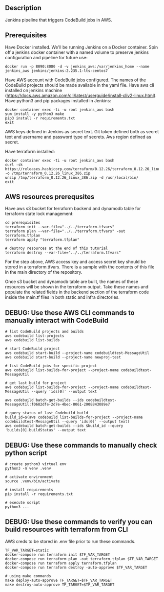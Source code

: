 ## Description

Jenkins pipeline that triggers CodeBuild jobs in AWS.

## Prerequisites

Have Docker installed. We'll be running Jenkins on a Docker container.
Spin off a jenkins docker container with a named volume to preserve jenkins configuration and pipeline for future use:

```docker run -p 8090:8080 -d -v jenkins_aws:/var/jenkins_home --name jenkins_aws jenkins/jenkins:2.235.1-lts-centos7```

Have AWS account with CodeBuild jobs configured. The names of the CodeBuild projects should be made available in the yaml file.
Have aws cli installed on jenkins machine (https://docs.aws.amazon.com/cli/latest/userguide/install-cliv2-linux.html).
Have python3 and pip packages installed in Jenkins:
```
docker container exec -ti -u root jenkins_aws bash
yum install -y python3 make
pip3 install -r requirements.txt
exit
```

AWS keys defined in Jenkins as secret text.
Git token defined both as secret text and username and password type of secrets.
Aws region defined as secret.

Have terraform installed:
```
docker container exec -ti -u root jenkins_aws bash
curl -sk https://releases.hashicorp.com/terraform/0.12.26/terraform_0.12.26_linux_386.zip -o /tmp/terraform_0.12.26_linux_386.zip
unzip /tmp/terraform_0.12.26_linux_386.zip -d /usr/local/bin/
exit
```

## AWS resources prerequsites

Have aws s3 bucket for terraform backend and dynamodb table for terraform state lock management:
```
cd prerequisites
terraform init --var-file="../../terraform.tfvars"
terraform plan --var-file="../../terraform.tfvars" -out terraform.tfplan
terraform apply "terraform.tfplan"

# destroy resources at the end of this tutorial
terraform destroy --var-file="../../terraform.tfvars"
```

For the step above, AWS access key and access secret key should be stored in a terraform.tfvars.
There is a sample with the contents of this file in the main directory of the repository.

Once s3 bucket and dynamodb table are built, the names of these resources will be shown in the terraform output.
Take these names and populate the related fields in the backend section of the terraform code inside the main.tf files in both static and infra directories.

## DEBUG: Use these AWS CLI commands to manually interact with CodeBuild

```
# list CodeBuild projects and builds
aws codebuild list-projects
aws codebuild list-builds

# start CodeBuild project
aws codebuild start-build --project-name codebuildtest-MessageUtil
aws codebuild start-build --project-name newproj-test

# list CodeBuild jobs for specific project
aws codebuild list-builds-for-project --project-name codebuildtest-MessageUtil

# get last build for project
aws codebuild list-builds-for-project --project-name codebuildtest-MessageUtil --query 'ids[0]' --output text

aws codebuild batch-get-builds --ids codebuildtest-MessageUtil:f0682dfe-2d7e-4bec-8061-2008843089e7

# query status of last Codebuild build
build_id=$(aws codebuild list-builds-for-project --project-name codebuildtest-MessageUtil --query 'ids[0]' --output text)
aws codebuild batch-get-builds --ids $build_id --query 'builds[0].buildStatus' --output text
```

## DEBUG: Use these commands to manually check python script
```
# create python3 virtual env
python3 -m venv .venv

# activate environment
source .venv/bin/activate

# install requirements
pip install -r requirements.txt

# execute script
python3 ...
```

## DEBUG: Use these commands to verify you can build resources with terraform from CLI

AWS creds to be stored in .env file prior to run these commands.

```
TF_VAR_TARGET=static
docker-compose run terraform init $TF_VAR_TARGET
docker-compose run terraform plan -out terraform.tfplan $TF_VAR_TARGET
docker-compose run terraform apply terraform.tfplan
docker-compose run terraform destroy -auto-approve $TF_VAR_TARGET

# using make commands
make deploy-auto-approve TF_TARGET=$TF_VAR_TARGET
make destroy-auto-approve TF_TARGET=$TF_VAR_TARGET
```